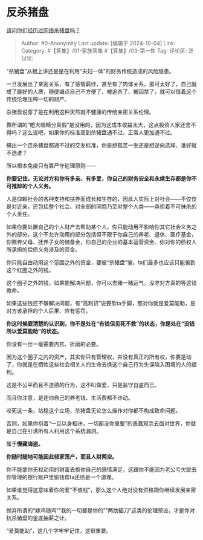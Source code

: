 # 反杀猪盘
[请问你们经历过网络杀猪盘吗？](https://www.zhihu.com/question/481817978/answer/4166925330)

> Author: #0-Anonymity
> Last update: [编辑于 2024-10-04]
> Link:
> Category: #【答集】/01-家族答集 #【答集】/03-第一性 
> Tag: 
> 评论区:
> 泛讨论:

“杀猪盘”从根上讲还是是在利用“夫妇一体”的财务传统造成的风险隐患。

一旦发展出了亲密关系，有了感情羁绊，甚至有了肉体关系，那可太好了，自己就成了最好的人质，随便编点自己不方便了、被追杀了、被囚禁了，就可以借着这个传统伦理压榨一切的财产。

杀猪盘说穿了是在利用这种天然就不健康的传统亲密关系伦理。

靠所谓的“瞪大眼睛分真假”是没用的，因为这成本收益太大，这点投资人家还舍不得吗？这么说吧，如果你的标准高到杀猪盘通不过，正常人更加通不过。

搞出一个连杀猪盘都通不过的交友标准，你是想孤苦一生还是想逆向选择、谁好就不选谁？

所以根本免疫只有靠严守伦理原则——

**你要记住，无论对方和你有多亲、有多爱，你自己的财务安全和永续生存都是你不可推卸的个人义务。**

人是仰赖社会的各种支持和扶养而成长和生存的，因此人实际上对社会——不仅仅是对近亲，还包括整个社会、对全部的同胞乃至对整个人类——承担着不可抹杀的个人责任。

如果你要处置自己的个人财产去帮助某个人，你只能动用不影响你其它社会义务之外的部分，这个不允许动用的部分包括但不限于你自己的养老、退休、医疗基金，你赡养父母、抚养子女的储备金，你自己的企业的基本运营资金、你对你的债权人所承担的偿债义务涉及的资金。

你只能自由动用这个范围之外的资金，要被“杀猪盘”骗，ta们最多也应该只能骗到这个红圈之外的钱。

这个圈子之外的钱，如果能解决问题，你可以去赌一赌运气，没准对方真的等这钱救命。

如果这些钱还不够解决问题，有“高利贷”说要砍ta手脚，那对你就是爱莫能助，是对方该承担的个人后果、应有惩罚。

**你这时候要清楚的认识到，你不是处在“有钱但见死不救”的状态，你是处在“没钱所以爱莫能助”的状态。**

你没有一丝一毫需要内疚、折磨的必要。

因为这个圈子之内的资产，其实你只有管理权，并没有真正的所有权，你要是动了，你就是在牺牲这些社会相关人的生命去换这个自己行为失误陷入困境的人的福利。

这是不公平而且不道德的行为，这不叫做爱，只是监守自盗而已。

而且你注意，是连你自己的养老钱、生活费都不许动。

咬死这一条，站稳这个立场，杀猪盘无论怎么操作对你都不构成致命问题。

否则，如果你抱着“一旦以身相许，一切都没你重要”的愚蠢观念去面对世界，你就是自己在引诱所有人利用这个系统漏洞。

属于**慢藏诲盗。**

**你随时随地可能因此倾家荡产，而且人财两空。**

你不能拿你无权动用的财富去换你自己的感情满足，这跟你不能因为老公亏欠就去你管理的银行账户里偷钱帮ta还债是一个道理。

如果谁觉得这意味着你的爱“不值钱”，那么这个人绝对没有资格跟你继续发展亲密关系。

抛弃所谓的“嫁鸡随鸡”“我的一切都是你的”“两肋插刀”这类的伦理预设，才是你对抗杀猪盘的釜底抽薪之计。

“爱莫能助”，这几个字牢牢记住，这很重要。